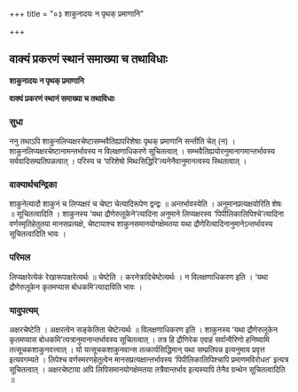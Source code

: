 +++
title = "०३ शाकुनादयः न पृथक् प्रमाणानि"

+++


## वाक्यं प्रकरणं स्थानं समाख्या च तथाविधाः

**शाकुनादयः न पृथक् प्रमाणानि**

**वाक्यं प्रकरणं स्थानं समाख्या च तथाविधाः**

### **सुधा**

ननु तथाऽपि शाकुनलिप्यक्षरचेष्टासम्भवैतिह्यपरिशेषाः पृथक् प्रमाणानि सन्तीति चेत् (न) । शाकुनलिप्यक्षरचेष्टानामन्तर्भावस्य न विलक्षणाधिकरणे सूचितत्वात् । सम्भवैतिह्ययोरनुमानागमान्तर्भावस्य सर्ववादिसम्प्रतिपन्नत्वात् । परिस्य च ‘परिशेषो मिथःसिद्धिरि’त्यनेनैवानुमानत्वस्य स्थितत्वात् ।

### **वाक्यार्थचन्द्रिका**

शाकुनेत्यादौ शाकुनं च लिप्यक्षरं च चेष्टा चेत्यादिरूपेण द्वन्द्वः ॥ अन्तर्भावस्येति । अनुमानप्रत्यक्षयोरिति शेषः ॥ सूचितत्वादिति । शाकुनस्य ‘यथा द्रौणेरुलूकेने’त्यादिना अनुमाने लिप्यक्षरस्य ‘पिपीलिकालिपिश्चे’त्यादिना वर्णस्मृतिहेतुतया मानसप्रत्यक्षे, चेष्टायाश्च शाकुनसमानयोगक्षेमतया यथा द्रौणेरित्यादिनानुमानेऽन्तर्भावस्य सूचितत्वादिति भावः ।

### **परिमल**

लिप्यक्षरेत्येकं रेखारूपाक्षरेत्यर्थः ॥ चेष्टेति । करनेत्रादिचेष्टेत्यर्थः । न विलक्षणाधिकरण इति । ‘यथा द्रौणेरुलूकेन कृतमप्यास बोधकमि’त्यादाविति भावः ।

### **यादुपत्यम्**

अक्षरचेष्टेति । अक्षरत्वेन सङ्केतिता चेष्टेत्यर्थः ॥ विलक्षणाधिकरण इति । शाकुनस्य ‘यथा द्रौणेरुलूकेन कृतमप्यास बोधकमि’त्यत्रानुमानान्तर्भावस्य सूचितत्वात् । तत्र हि द्रौणिरेक एवाहं सर्वान्वैरिणो हनिष्यामि तत्सूचकशाकुनवत्त्वात् । यो यत्सूचकशाकुनवान्स तत्कार्यसिद्धिमान् यथा सम्प्रतिपन्न इत्यनुमाय प्रवृत्त इत्यवगम्यते । लिपेश्च वर्णस्मरणहेतुत्वेन मानसप्रत्यक्षान्तर्भावस्य ‘पिपीलिकालिपिश्चापि प्रमाणमविरोधत’ इत्यत्र सूचितत्वात् । अक्षरचेष्टाया अपि लिपिसमानयोगक्षेमतया तत्रैवान्तर्भाव इत्यस्यापि तेनैव ग्रन्थेन सूचितत्वादिति ॥

